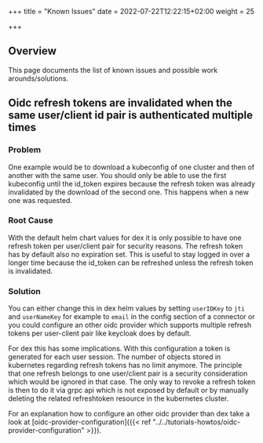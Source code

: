 +++
title = "Known Issues"
date = 2022-07-22T12:22:15+02:00
weight = 25

+++

## Overview

This page documents the list of known issues and possible work arounds/solutions.

## Oidc refresh tokens are invalidated when the same user/client id pair is authenticated multiple times

### Problem

One example would be to download a kubeconfig of one cluster and then of another with the same user. You should only be able to use the first kubeconfig until the id_token expires because the refresh token was already invalidated by the download of the second one. This happens when a new one was requested. 


### Root Cause

With the default helm chart values for dex it is only possible to have one refresh token per user/client pair for security reasons. The refresh token has by default also no expiration set. This is useful to stay logged in over a longer time because the id_token can be refreshed unless the refresh token is invalidated.


### Solution

You can either change this in dex helm values by setting `userIDKey` to `jti` and `userNameKey` for example to `email` in the config section of a connector or you could configure an other oidc provider which supports multiple refresh tokens per user-client pair like keycloak does by default. 

For dex this has some implications. With this configuration a token is generated for each user session. The number of objects stored in kubernetes regarding refresh tokens has no limit anymore. The principle that one refresh belongs to one user/client pair is a security consideration which would be ignored in that case. The only way to revoke a refresh token is then to do it via grpc api which is not exposed by default or by manually deleting the related refreshtoken resource in the kubernetes cluster.

For an explanation how to configure an other oidc provider than dex take a look at [oidc-provider-configuration]({{< ref "../../tutorials-howtos/oidc-provider-configuration" >}}).
